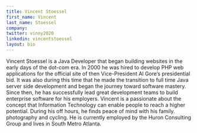 ```yaml
---
title: Vincent Stoessel
first_name: Vincent
last_name: Stoessel
company:
twitter: vinny2020
linkedin: vincentstoessel
layout: bio
---
```

Vincent Stoessel is a Java Developer that began building websites in the early days of the dot-com era. In 2000 he was hired to develop PHP web applications for the official site of then Vice-President Al Gore’s presidential bid. It was also during this time that he made the transition to full time Java server side development and began the journey toward software mastery. Since then, he has successfully lead great development teams to build enterprise software for his employers. Vincent is a passionate about the concept that Information Technology can enable people to reach a higher potential. During his off hours, he finds peace of mind with his family. photography and cycling. He is currently employed by the Huron Consulting Group and lives in South Metro Atlanta.
